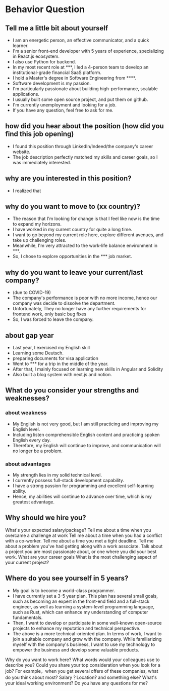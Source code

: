 # Behavior Question

## Tell me a little bit about yourself

- I am an energetic person, an effective communicator, and a quick learner.
- I'm a senior front-end developer with 5 years of experience, specializing in React.js ecosystem.
- I also use Python for backend.
- In my most recent role at \*\*\*, I led a 4-person team to develop an institutional-grade financial SaaS platform.
- I hold a Master's degree in Software Engineering from \*\*\*\*.
- Software development is my passion.
- I'm particularly passionate about building high-performance, scalable applications.
- I usually built some open source project, and put them on github.
- I'm currently unemployment and looking for a job.
- If you have any question, feel free to ask for me.

## how did you hear about the position (how did you find this job opening)

- I found this position through LinkedIn/Indeed/the company's career website.
- The job description perfectly matched my skills and career goals, so I was immediately interested.

## why are you interested in this position?

- I realized that

## why do you want to move to (xx country)?

- The reason that I'm looking for change is that I feel like now is the time to expand my horizons.
- I have worked in my current country for quite a long time.
- I want to go beyond my current role here, explore different avenues, and take up challenging roles.
- Meanwhile, I'm very attracted to the work-life balance environment in \*\*\*.
- So, I chose to explore opportunities in the \*\*\* job market.

## why do you want to leave your current/last company?

- (due to COVID-19)
- The company's performance is poor with no more income, hence our company was decide to dissolve the department.
- Unfortunately, They no longer have any further requirements for frontend work, only basic bug fixes
- So, I was forced to leave the company.

## about gap year

- Last year, I exercised my English skill
- Learning some Deutsch.
- preparing documents for visa application
- Went to \*\*\* for a trip in the middle of the year.
- After that, I mainly focused on learning new skills in Angular and Solidity
- Also built a blog system with next.js and notion.

## What do you consider your strengths and weaknesses?

### about weakness

- My English is not very good, but I am still practicing and improving my English level.
- Including listen comprehensible English content and practicing spoken English every day.
- Therefore, my English will continue to improve, and communication will no longer be a problem.

### about advantages

- My strength lies in my solid technical level.
- I currently possess full-stack development capability.
- I have a strong passion for programming and excellent self-learning ability.
- Hence, my abilities will continue to advance over time, which is my greatest advantage.

## Why should we hire you?

What's your expected salary/package?
Tell me about a time when you overcame a challenge at work
Tell me about a time when you had a conflict with a co-worker.
Tell me about a time you met a tight deadline.
Tell me about a problem you've had getting along with a work associate.
Talk about a project you are most passionate about, or one where you did your best work.
What are your career goals
What is the most challenging aspect of your current project?

## Where do you see yourself in 5 years?

- My goal is to become a world-class programmer.
- I have currently set a 3-5 year plan. This plan has several small goals, such as becoming an expert in the front-end field and a full-stack engineer, as well as learning a system-level programming language, such as Rust, which can enhance my understanding of computer fundamentals.
- Then, I want to develop or participate in some well-known open-source projects to enhance my reputation and technical perspective.
- The above is a more technical-oriented plan. In terms of work, I want to join a suitable company and grow with the company. While familiarizing myself with the company's business, I want to use my technology to empower the business and develop some valuable products.

Why do you want to work here?
What words would your colleagues use to describe you?
Could you share your top consideration when you look for a job? For example，when you get several offers of these companies, what do you think about most? Salary？Location? and something else?
What's your ideal working environment?
Do you have any questions for me?
